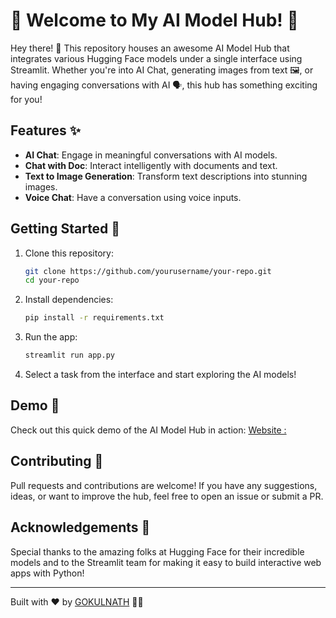 
# 🌟 Welcome to My AI Model Hub! 🤖

Hey there! 👋 This repository houses an awesome AI Model Hub that integrates various Hugging Face models under a single interface using Streamlit. Whether you're into AI Chat, generating images from text 🖼️, or having engaging conversations with AI 🗣️, this hub has something exciting for you!

## Features ✨

- **AI Chat**: Engage in meaningful conversations with AI models.
- **Chat with Doc**: Interact intelligently with documents and text.
- **Text to Image Generation**: Transform text descriptions into stunning images.
- **Voice Chat**: Have a conversation using voice inputs.

## Getting Started 🚀

1. Clone this repository:
   ```bash
   git clone https://github.com/yourusername/your-repo.git
   cd your-repo
   ```

2. Install dependencies:
   ```bash
   pip install -r requirements.txt
   ```

3. Run the app:
   ```bash
   streamlit run app.py
   ```

4. Select a task from the interface and start exploring the AI models!

## Demo 🎥

Check out this quick demo of the AI Model Hub in action:
[Website :](https://ai-multimodel.streamlit.app/)

## Contributing 🤝

Pull requests and contributions are welcome! If you have any suggestions, ideas, or want to improve the hub, feel free to open an issue or submit a PR.

## Acknowledgements 🙏

Special thanks to the amazing folks at Hugging Face for their incredible models and to the Streamlit team for making it easy to build interactive web apps with Python!

---
Built with ❤️ by [GOKULNATH](https://github.com/Coding-Devil) 👨‍💻

